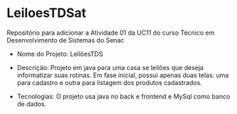 # LeiloesTDSat
Repositório para adicionar a Atividade 01 da UC11 do curso Técnico em Desenvolvimento de Sistemas do Senac

- Nome do Projeto: LeilõesTDS

- Descrição: 
Projeto em java para uma casa se leilões que deseja informatizar suas rotinas. Em fase inicial, possui apenas duas telas: uma para cadastro e outra para listagem dos produtos cadastrados.

- Tecnologias:
O projeto usa java no back e frontend e MySql como banco de dados.
